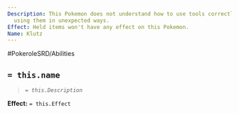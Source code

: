 ```yaml
---
Description: This Pokemon does not understand how to use tools correctly, usually
  using them in unexpected ways.
Effect: Held items won't have any effect on this Pokemon.
Name: Klutz
---
```


#PokeroleSRD/Abilities

## `= this.name`

> *`= this.Description`*

**Effect:** `= this.Effect`

